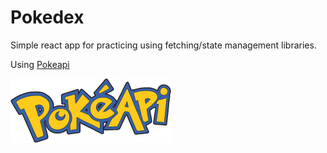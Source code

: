 # Pokedex

Simple react app for practicing using fetching/state management libraries.

Using [Pokeapi](https://pokeapi.co/)

![alt text](image.png)

